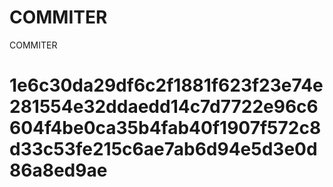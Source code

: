 # COMMITER
COMMITER






# 1e6c30da29df6c2f1881f623f23e74e281554e32ddaedd14c7d7722e96c6604f4be0ca35b4fab40f1907f572c8d33c53fe215c6ae7ab6d94e5d3e0d86a8ed9ae
